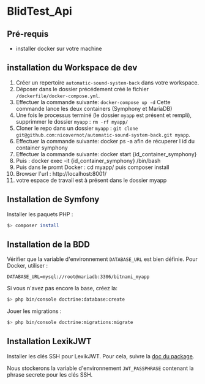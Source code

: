 # BlidTest_Api


## Pré-requis
- installer docker sur votre machine

## installation du Workspace de dev
1) Créer un repertoire `automatic-sound-system-back` dans votre workspace.
2) Déposer dans le dossier précédement créé le fichier `/dockerfile/docker-compose.yml`.
3) Effectuer la commande suivante: `docker-compose up -d`
Cette commande lance les deux containers (Symphony et MariaDB)
4) Une fois le processus terminé (le dossier `myapp` est présent et rempli), supprimmer le dossier `myapp` : `rm -rf myapp/`
5) Cloner le repo dans un dossier `myapp` : `git clone git@github.com:nicovernot/automatic-sound-system-back.git myapp`.
6) Effectuer la commande suivante: docker ps -a afin de récuperer l id du container symphony
7) Effectuer la commande suivante: docker start {id_container_symphony}
8) Puis : docker exec -it {id_container_symphony} /bin/bash 
9) Puis dans le promt Docker : cd myapp/ puis composer install
10) Browser l'url : http://localhost:8001/
11) votre espace de travail est à présent dans le dossier myapp

## Installation de Symfony
Installer les paquets PHP :
```bash
$> composer install
```

## Installation de la BDD
Vérifier que la variable d'environnement `DATABASE_URL` est bien définie.
Pour Docker, utiliser :
```text
DATABASE_URL=mysql://root@mariadb:3306/bitnami_myapp
```

Si vous n'avez pas encore la base, créez la:
```bash
$> php bin/console doctrine:database:create
```

Jouer les migrations :
```bash
$> php bin/console doctrine:migrations:migrate
```

## Installation LexikJWT
Installer les clés SSH pour LexikJWT.
Pour cela, suivre la [doc du package](https://github.com/lexik/LexikJWTAuthenticationBundle/blob/master/Resources/doc/index.md#generate-the-ssh-keys).

Nous stockerons la variable d'environnement `JWT_PASSPHRASE` contenant la phrase secrete pour les clés SSH. 